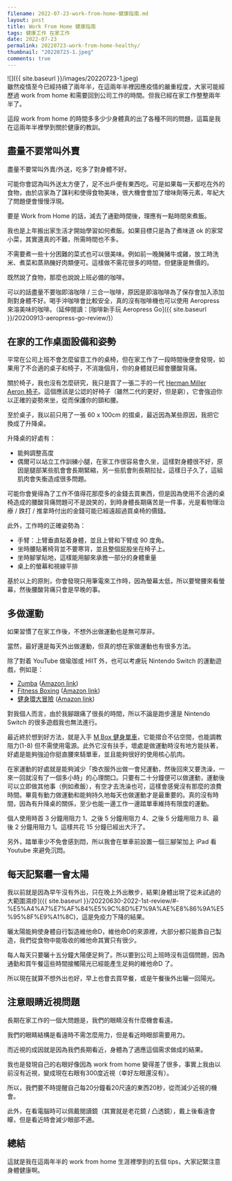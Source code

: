 ```yaml
---
filename: 2022-07-23-work-from-home-健康指南.md
layout: post
title: Work From Home 健康指南
tags: 健康工作 在家工作
date: 2022-07-23
permalink: 20220723-work-from-home-healthy/
thumbnail: "20220723-1.jpeg"
comments: true
---
```


![]({{ site.baseurl }}/images/20220723-1.jpeg)  
雖然疫情至今已經持續了兩年半，在這兩年半裡因應疫情的嚴重程度，大家可能經歷過 work from home 和需要回到公司工作的時間。但我已經在家工作整整兩年半了。

這段 work from home 的時間多多少少身體真的出了各種不同的問題，這篇是我在這兩年半裡學到關於健康的教訓。

## 盡量不要常叫外賣

盡量不要常叫外賣/外送，吃多了對身體不好。

可能你會認為叫外送太方便了，足不出戶便有東西吃。可是如果每一天都吃在外的食物，由於店家為了謀利和使得食物美味，很大機會會加了增味劑等元素，年紀大了問題便會慢慢浮現。

要是 Work from Home 的話，減去了通勤時間後，理應有一點時間來煮飯。

我也是上年搬出家生活才開始學習如何煮飯。如果目標只是為了煮味道 ok 的家常小菜，其實還真的不難，所需時間也不多。

不需要煮一些十分困難的菜式也可以很美味。例如前一晚醃豬牛或雞，放工時洗米、煮菜和蒸熟醃好肉類便可。這樣做不需花很多的時間，但健康是無價的。

既然說了食物，那麼也說說上班必備的咖啡。

可以的話盡量不要咖即溶咖啡 / 三合一咖啡，原因是即溶咖啡為了保存會加入添加劑對身體不好。喝手沖咖啡會比較安全，真的沒有咖啡機也可以使用 Aeropress 來溶美味的咖啡。（延伸閱讀：[咖啡新手玩 Aeropress Go]({{ site.baseurl }}/20200913-aeropress-go-review/)）

## 在家的工作桌面設備和姿勢

平常在公司上班不會怎麼留意工作的桌椅，但在家工作了一段時間後便會發現，如果用了不合適的桌子和椅子，不消幾個月，你的身體就已經會腰酸背痛。

關於椅子，我也沒有怎麼研究，我只是買了一張二手的一代 [Herman Miller Aeron 椅子](https://www.hermanmiller.hk/collections/aeron-chairs/)。這個應該是公認的好椅子（雖然二代的更好，但是窮），它會強迫你以正確的姿勢來坐，從而保護你的頸和腰。

至於桌子，我以前只用了一張 60 x 100cm 的摺桌，最近因為某些原因，我把它換成了升降桌。

升降桌的好處有：

* 能夠調整高度
* 偶爾可以站立工作訓練小腿，在家工作很容易會久坐，這樣對身體很不好，原因是腿部某些肌會會長期緊縮，另一些肌會則長期拉扯，這樣日子久了，這組肌肉會失衡造成很多問題。

可能你會覺得為了工作不值得花那麼多的金錢去買東西，但是因為使用不合適的桌椅造成的腰酸背痛問題可不是說笑的，到時身體長期痛苦是一件事，光是看物理治療 / 跌打 / 推拿時付出的金錢可能已經遠超過買桌椅的價錢。

此外，工作時的正確姿勢為：

* 手臂：上臂垂直貼着身體，並且上臂和下臂成 90 度角。
* 坐時腰貼著椅背並不要寒背，並且整個屁股坐在椅子上。
* 坐時腳掌貼地，這樣能用腳來承擔一部分的身體重量
* 桌上的螢幕和視線平排

基於以上的原則，你會發現只用筆電來工作時，因為螢幕太低，所以要彎腰來看螢幕，然後腰酸背痛只會是早晚的事。


## 多做運動

如果習慣了在家工作後，不想外出做運動也是無可厚非。

當然，最好還是每天外出做運動，但真的想在家做運動也有很多方法。

除了對着 YouTube 做瑜珈或 HIIT 外，也可以考慮玩 Nintendo Switch 的運動遊戲，例如是：

* [Zumba](https://store.nintendo.com.hk/70010000028393) ([Amazon link](https://amzn.to/3B7VQi9))
* [Fitness Boxing](https://store.nintendo.com.hk/catalogsearch/result/?q=fitness+boxing) ([Amazon link](https://amzn.to/3B9jv1D))
* [健身環大冒險](https://ringfitadventure.nintendo.com/) ([Amazon link](https://amzn.to/3uo5GIF))

對我個人而言，由於我腳跟痛了很長的時間，所以不論是跑步還是 Nintendo Switch 的很多遊戲我也無法進行。

最近終於想到好方法，就是入手 [M Box 健身單車](https://www.hkdirectsport.com/products/merach-m-box-exercise-bike?gclid=EAIaIQobChMI1-7TtffI-AIVQUYrCh1dgw6GEAAYASAAEgJ70PD_BwE)，它能摺合不佔空間，也能調教阻力(1-8) 但不需使用電源。此外它沒有扶手，壞處是做運動時沒有地方能扶著，好處是能夠強迫你挺直腰來騎單車，並且能夠很好的使用核心肌肉。

在家運動的好處就是能夠減少「換衣服外出做一會兒運動，然後回來又要洗澡，一來一回就沒有了一個多小時」的心理關口。只要有二十分鐘便可以做運動，運動後可以立即做其他事（例如煮飯），有空才去洗澡也可，這樣會感覺沒有那麼的浪費時間。畢竟有動力做運動和能夠持久地每天也做運動才是最重要的。真的沒有時間，因為有升降桌的關係，至少也能一邊工作一邊踏單車維持有限度的運動。

個人使用時首 3 分鐘用阻力 1、之後 5 分鐘用阻力 4、之後 5 分鐘用阻力 8、最後 2 分鐘用阻力 1。這樣共花 15 分鐘已經出大汗了。

另外，踏單車少不免會感到悶，所以我會在單車前設置一個三腳架加上 iPad 看 Youtube 來避免沉悶。


## 每天記緊曬一會太陽

我以前就是因為早午沒有外出，只在晚上外出散步，結果[身體出現了從未試過的大範圍濕疹]({{ site.baseurl }}/20220630-2022-1st-review/#-%E5%A4%A7%E7%AF%84%E5%9C%8D%E7%9A%AE%E8%86%9A%E5%95%8F%E9%A1%8C)，這是免疫力下降的結果。

曬太陽能夠使身體自行製造維他命D，維他命D的來源裡，大部分都只能靠自己製造，我們從食物中能吸收的維他命其實只有很少。

每人每天只要曬十五分鐘大陽便足夠了。所以要到公司上班時沒有這個問題，因為通勤和買午餐這些時間接觸陽光已經能產生足夠的維他命D 了。

所以現在就算不想外出也好，早上也會去買早餐，或是午餐後外出曬一回陽光。

## 注意眼睛近視問題

長期在家工作的一個大問題是，我們的眼睛沒有什麼機會看遠。

我們的眼睛結構是看遠時不需怎麼用力，但是看近時眼部需要用力。

而近視的成因就是因為我們長期看近，身體為了適應這個需求做成的結果。

我也是發現自己的右眼好像因為 work from home 變得差了很多，事實上我由以前沒有近視，變成現在右眼有300度近視（幸好左眼還沒有）。

所以，我們要不時提醒自己每20分鐘看20尺遠的東西20秒，從而減少近視的機會。

此外，在看電腦時可以佩戴閱讀鏡（其實就是老花鏡 / 凸透鏡），戴上後看遠會矇，但是看近時會減少眼部不適。

## 總結

這就是我在這兩年半的 work from home 生涯裡學到的五個 tips，大家記緊注意身體健康啊。
